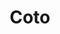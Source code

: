 ---
title: "Coto"
url: /ciudad-autonoma-de-buenos-aires/coto-avenida-corrientes/
shop: supermercado
---
